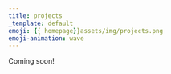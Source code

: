 ```yaml
---
title: projects
_template: default
emoji: {{ homepage}}assets/img/projects.png
emoji-animation: wave
---
```


Coming soon!